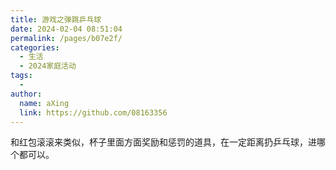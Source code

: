 ```yaml
---
title: 游戏之弹跳乒乓球
date: 2024-02-04 08:51:04
permalink: /pages/b07e2f/
categories:
  - 生活
  - 2024家庭活动
tags:
  - 
author: 
  name: aXing
  link: https://github.com/08163356
---
```

和红包滚滚来类似，杯子里面方面奖励和惩罚的道具，在一定距离扔乒乓球，进哪个都可以。



